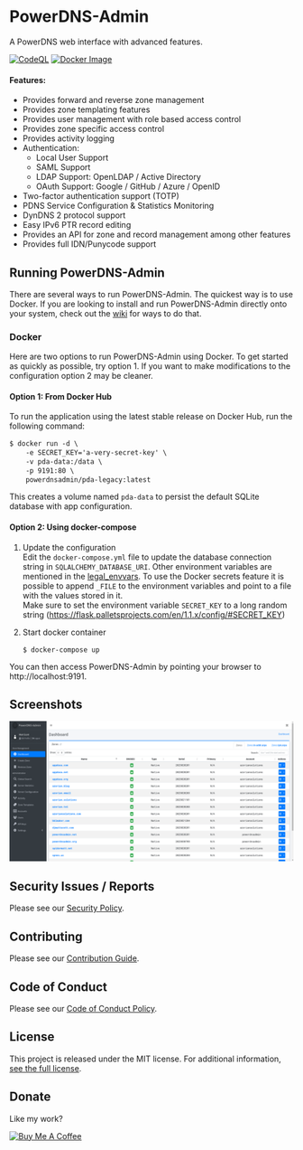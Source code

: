 # PowerDNS-Admin

A PowerDNS web interface with advanced features.

[![CodeQL](https://github.com/PowerDNS-Admin/PowerDNS-Admin/actions/workflows/codeql-analysis.yml/badge.svg?branch=master)](https://github.com/PowerDNS-Admin/PowerDNS-Admin/actions/workflows/codeql-analysis.yml)
[![Docker Image](https://github.com/PowerDNS-Admin/PowerDNS-Admin/actions/workflows/build-and-publish.yml/badge.svg?branch=master)](https://github.com/PowerDNS-Admin/PowerDNS-Admin/actions/workflows/build-and-publish.yml)

#### Features:

- Provides forward and reverse zone management
- Provides zone templating features
- Provides user management with role based access control
- Provides zone specific access control
- Provides activity logging
- Authentication:
  - Local User Support
  - SAML Support
  - LDAP Support: OpenLDAP / Active Directory
  - OAuth Support: Google / GitHub / Azure / OpenID
- Two-factor authentication support (TOTP)
- PDNS Service Configuration & Statistics Monitoring
- DynDNS 2 protocol support
- Easy IPv6 PTR record editing
- Provides an API for zone and record management among other features
- Provides full IDN/Punycode support

## Running PowerDNS-Admin

There are several ways to run PowerDNS-Admin. The quickest way is to use Docker.
If you are looking to install and run PowerDNS-Admin directly onto your system, check out
the [wiki](https://github.com/PowerDNS-Admin/PowerDNS-Admin/blob/master/docs/wiki/) for ways to do that.

### Docker

Here are two options to run PowerDNS-Admin using Docker.
To get started as quickly as possible, try option 1. If you want to make modifications to the configuration option 2 may
be cleaner.

#### Option 1: From Docker Hub

To run the application using the latest stable release on Docker Hub, run the following command:

```
$ docker run -d \
    -e SECRET_KEY='a-very-secret-key' \
    -v pda-data:/data \
    -p 9191:80 \
    powerdnsadmin/pda-legacy:latest
```

This creates a volume named `pda-data` to persist the default SQLite database with app configuration.

#### Option 2: Using docker-compose

1. Update the configuration   
   Edit the `docker-compose.yml` file to update the database connection string in `SQLALCHEMY_DATABASE_URI`.
   Other environment variables are mentioned in
   the [legal_envvars](https://github.com/PowerDNS-Admin/PowerDNS-Admin/blob/master/configs/docker_config.py#L5-L46).
   To use the Docker secrets feature it is possible to append `_FILE` to the environment variables and point to a file
   with the values stored in it.   
   Make sure to set the environment variable `SECRET_KEY` to a long random
   string (https://flask.palletsprojects.com/en/1.1.x/config/#SECRET_KEY)

2. Start docker container
   ```
   $ docker-compose up
   ```

You can then access PowerDNS-Admin by pointing your browser to http://localhost:9191.

## Screenshots

![dashboard](docs/screenshots/dashboard.png)

## Security Issues / Reports

Please see our [Security Policy](https://github.com/PowerDNS-Admin/PowerDNS-Admin/blob/master/SECURITY.md).

## Contributing

Please see our [Contribution Guide](https://github.com/PowerDNS-Admin/PowerDNS-Admin/blob/master/docs/CONTRIBUTING.md).

## Code of Conduct

Please see our [Code of Conduct Policy](https://github.com/PowerDNS-Admin/PowerDNS-Admin/blob/master/docs/CODE_OF_CONDUCT.md).

## License

This project is released under the MIT license. For additional
information, [see the full license](https://github.com/PowerDNS-Admin/PowerDNS-Admin/blob/master/LICENSE).

## Donate

Like my work?

<a href="https://www.buymeacoffee.com/AzorianMatt" target="_blank"><img src="https://cdn.buymeacoffee.com/buttons/v2/default-blue.png" alt="Buy Me A Coffee" style="height: 60px !important;width: 217px !important;" ></a>
